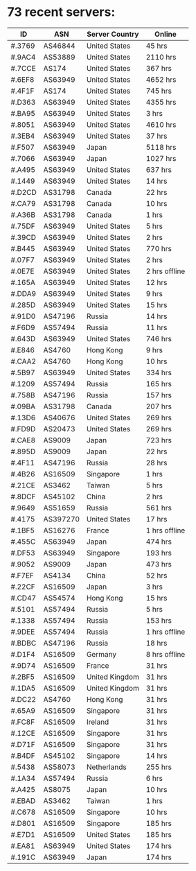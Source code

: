 # 73 recent servers:

| ID | ASN | Server Country | Online |
| ------ | ------ | ------ | ------ |
| #.3769 | AS46844 | United States | 45 hrs |
| #.9AC4 | AS53889 | United States | 2110 hrs |
| #.7CCE | AS174 | United States | 367 hrs |
| #.6EF8 | AS63949 | United States | 4652 hrs |
| #.4F1F | AS174 | United States | 745 hrs |
| #.D363 | AS63949 | United States | 4355 hrs |
| #.BA95 | AS63949 | United States | 3 hrs |
| #.8051 | AS63949 | United States | 4610 hrs |
| #.3EB4 | AS63949 | United States | 37 hrs |
| #.F507 | AS63949 | Japan | 5118 hrs |
| #.7066 | AS63949 | Japan | 1027 hrs |
| #.A495 | AS63949 | United States | 637 hrs |
| #.1449 | AS63949 | United States | 14 hrs |
| #.D2CD | AS31798 | Canada | 22 hrs |
| #.CA79 | AS31798 | Canada | 10 hrs |
| #.A36B | AS31798 | Canada | 1 hrs |
| #.75DF | AS63949 | United States | 5 hrs |
| #.39CD | AS63949 | United States | 2 hrs |
| #.B445 | AS63949 | United States | 770 hrs |
| #.07F7 | AS63949 | United States | 2 hrs |
| #.0E7E | AS63949 | United States | 2 hrs offline |
| #.165A | AS63949 | United States | 12 hrs |
| #.DDA9 | AS63949 | United States | 9 hrs |
| #.285D | AS63949 | United States | 15 hrs |
| #.91D0 | AS47196 | Russia | 14 hrs |
| #.F6D9 | AS57494 | Russia | 11 hrs |
| #.643D | AS63949 | United States | 746 hrs |
| #.E846 | AS4760 | Hong Kong | 9 hrs |
| #.CAA2 | AS4760 | Hong Kong | 10 hrs |
| #.5B97 | AS63949 | United States | 334 hrs |
| #.1209 | AS57494 | Russia | 165 hrs |
| #.758B | AS47196 | Russia | 157 hrs |
| #.09BA | AS31798 | Canada | 207 hrs |
| #.13D6 | AS40676 | United States | 269 hrs |
| #.FD9D | AS20473 | United States | 269 hrs |
| #.CAE8 | AS9009 | Japan | 723 hrs |
| #.895D | AS9009 | Japan | 22 hrs |
| #.4F11 | AS47196 | Russia | 28 hrs |
| #.4B26 | AS16509 | Singapore | 1 hrs |
| #.21CE | AS3462 | Taiwan | 5 hrs |
| #.8DCF | AS45102 | China | 2 hrs |
| #.9649 | AS51659 | Russia | 561 hrs |
| #.4175 | AS397270 | United States | 17 hrs |
| #.1BF5 | AS16276 | France | 1 hrs offline |
| #.455C | AS63949 | Japan | 474 hrs |
| #.DF53 | AS63949 | Singapore | 193 hrs |
| #.9052 | AS9009 | Japan | 473 hrs |
| #.F7EF | AS4134 | China | 52 hrs |
| #.22CF | AS16509 | Japan | 3 hrs |
| #.CD47 | AS54574 | Hong Kong | 15 hrs |
| #.5101 | AS57494 | Russia | 5 hrs |
| #.1338 | AS57494 | Russia | 153 hrs |
| #.9DEE | AS57494 | Russia | 1 hrs offline |
| #.BDBC | AS47196 | Russia | 18 hrs |
| #.D1F4 | AS16509 | Germany | 8 hrs offline |
| #.9D74 | AS16509 | France | 31 hrs |
| #.2BF5 | AS16509 | United Kingdom | 31 hrs |
| #.1DA5 | AS16509 | United Kingdom | 31 hrs |
| #.DC22 | AS4760 | Hong Kong | 31 hrs |
| #.65A9 | AS16509 | Singapore | 31 hrs |
| #.FC8F | AS16509 | Ireland | 31 hrs |
| #.12CE | AS16509 | Singapore | 31 hrs |
| #.D71F | AS16509 | Singapore | 31 hrs |
| #.B4DF | AS45102 | Singapore | 14 hrs |
| #.5438 | AS58073 | Netherlands | 255 hrs |
| #.1A34 | AS57494 | Russia | 6 hrs |
| #.A425 | AS8075 | Japan | 10 hrs |
| #.EBAD | AS3462 | Taiwan | 1 hrs |
| #.C678 | AS16509 | Singapore | 10 hrs |
| #.D801 | AS16509 | Singapore | 185 hrs |
| #.E7D1 | AS16509 | United States | 185 hrs |
| #.EA81 | AS63949 | United States | 174 hrs |
| #.191C | AS63949 | Japan | 174 hrs |

